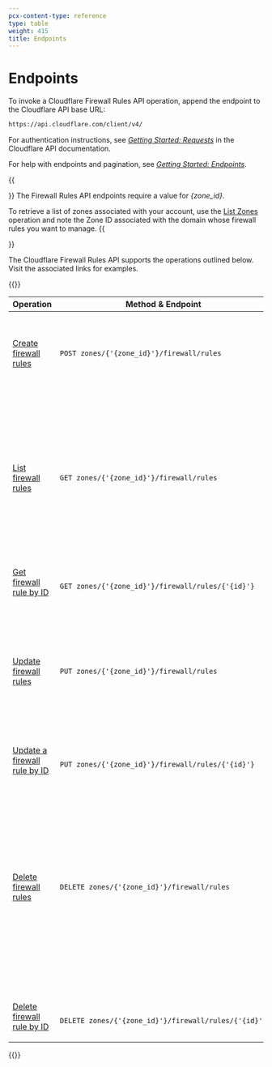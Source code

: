 ```yaml
---
pcx-content-type: reference
type: table
weight: 415
title: Endpoints
---
```


# Endpoints

<ContentColumn>

To invoke a Cloudflare Firewall Rules API operation, append the endpoint to the Cloudflare API base URL:

```html
https://api.cloudflare.com/client/v4/
```

For authentication instructions, see [_Getting Started: Requests_](https://api.cloudflare.com/#getting-started-requests) in the Cloudflare API documentation.

For help with endpoints and pagination, see [_Getting Started: Endpoints_](https://api.cloudflare.com/#getting-started-endpoints).

{{<Aside type="warning" header="Important">}}
The Firewall Rules API endpoints require a value for _{zone_id}_.

To retrieve a list of zones associated with your account, use the [List Zones](https://api.cloudflare.com/#zone-list-zones) operation and note the Zone ID associated with the domain whose firewall rules you want to manage.
{{</Aside>}}

The Cloudflare Firewall Rules API supports the operations outlined below. Visit the associated links for examples.

</ContentColumn>

{{<table-wrap style="width:100%">}}
  <table style="table-layout:fixed; width:100%">
    <thead>
      <tr>
        <th>Operation</th>
        <th>Method & Endpoint</th>
        <th>Notes</th>
      </tr>
    </thead>
    <tbody>
      <tr>
        <td>
          <a href="/api/cf-firewall-rules/post/">Create firewall rules</a>
        </td>
        <td>
          <code class="InlineCode">POST&nbsp;zones/{'{zone_id}'}/firewall/rules</code>
        </td>
        <td>Handled as a single transaction. If there is an error, the entire operation fails.</td>
      </tr>
      <tr>
        <td>
          <a href="/api/cf-firewall-rules/get/#get-all-rules">List firewall rules</a>
        </td>
        <td>
          <code class="InlineCode">GET&nbsp;zones/{'{zone_id}'}/firewall/rules</code>
        </td>
        <td>
          Lists all current firewall rules. Results return paginated with 25 items per page by
          default. Use optional parameters to narrow results.{' '}
        </td>
      </tr>
      <tr>
        <td>
          <a href="/api/cf-firewall-rules/get/#get-rule-by-id">Get firewall rule by ID</a>
        </td>
        <td>
          <code class="InlineCode">
            GET&nbsp;zones/{'{zone_id}'}/firewall/rules/{'{id}'}
          </code>
        </td>
        <td>Retrieve a single firewall rule by ID.</td>
      </tr>
      <tr>
        <td>
          <a href="/api/cf-firewall-rules/put/#update-multiple-rules">Update firewall rules</a>
        </td>
        <td>
          <code class="InlineCode">PUT&nbsp;zones/{'{zone_id}'}/firewall/rules</code>
        </td>
        <td>
          Handled as a single transaction. All rules must exist for operation to succeed. If there
          is an error, the entire operation fails.
        </td>
      </tr>
      <tr>
        <td>
          <a href="/api/cf-firewall-rules/put/#update-a-single-rule">
            Update a firewall rule by ID
          </a>
        </td>
        <td>
          <code class="InlineCode">
            PUT&nbsp;zones/{'{zone_id}'}/firewall/rules/{'{id}'}
          </code>
        </td>
        <td>Update a single firewall rule by ID.</td>
      </tr>
      <tr>
        <td>
          <a href="/api/cf-firewall-rules/delete/#delete-all-rules">Delete firewall rules</a>
        </td>
        <td>
          <code class="InlineCode">DELETE&nbsp;zones/{'{zone_id}'}/firewall/rules</code>
        </td>
        <td>
          <p>Delete existing firewall rules. Must specify list of firewall rule IDs.</p>
          <p>
            Empty requests result in no deletion. Returns HTTP status code 200 if a specified rule
            does not exist.
          </p>
        </td>
      </tr>
      <tr>
        <td>
          <a href="/api/cf-firewall-rules/delete/#delete-a-single-rule">
            Delete firewall rule by ID
          </a>
        </td>
        <td>
          <code class="InlineCode">
            DELETE&nbsp;zones/{'{zone_id}'}/firewall/rules/{'{id}'}
          </code>
        </td>
        <td>
          <p>Delete a firewall rule by ID.</p>
        </td>
      </tr>
    </tbody>
  </table>
{{</table-wrap>}}
